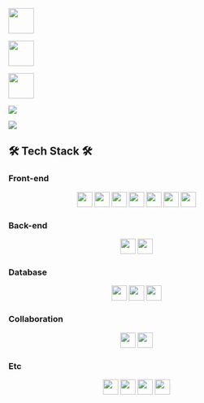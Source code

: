 <p align="center">
    <p>
        <a href="mailto:dhwngjs01@naver.com" target="_blank">
            <img src="https://img.shields.io/badge/dhwngjs01@naver.com-03C75A?style=flat-square&logo=naver&logoColor=ffffff" height=50px/>
        </a>
    </p>
    <p>
        <a href="https://dhwngjs01.github.io" target="_blank">
            <img src="https://img.shields.io/badge/My_Gitblog-181717?style=flat-square&logo=github&logoColor=ffffff" height=50px/>
        </a>
    </p>
    <p>
        <a href="https://dhwngjs01.github.io/portfolio" target="_blank">
            <img src="https://img.shields.io/badge/My_Portfolio-0d6dfd?style=flat-square&logo=airplayvideo&logoColor=ffffff" height=50px/>
        </a>
    </p>
    <p>
        <img src="https://github-readme-stats.vercel.app/api?username=dhwngjs01&show_icons=true&theme=react" />
    </p>
    <p>
        <img src="https://github-readme-stats.vercel.app/api/top-langs/?username=dhwngjs01&layout=compact&theme=react"/>
    </p>
</p>

## 🛠 Tech Stack 🛠

### Front-end

<p align="center">
    <img src="https://img.shields.io/badge/HTML5-E34F26?style=flat-square&logo=HTML5&logoColor=ffffff" height=30px/>
    <img src="https://img.shields.io/badge/CSS3-1572B6?style=flat-square&logo=CSS3&logoColor=ffffff" height=30px/>
    <img src="https://img.shields.io/badge/JavaScript-F7DF1E?style=flat-square&logo=javascript&logoColor=000000" height=30px/>
    <img src="https://img.shields.io/badge/jQuery-0769AD?style=flat-square&logo=jquery&logoColor=ffffff" height=30px/>
    <img src="https://img.shields.io/badge/Bootstrap-7952B3?style=flat-square&logo=Bootstrap&logoColor=ffffff" height=30px/>
    <img src="https://img.shields.io/badge/React-61DAFB?style=flat-square&logo=React&logoColor=000000" height=30px/>
    <img src="https://img.shields.io/badge/Next.js-000000?style=flat-square&logo=nextdotjs&logoColor=ffffff" height=30px/>

</p>

### Back-end

<p align="center">
    <img src="https://img.shields.io/badge/PHP-777BB4?style=flat-square&logo=PHP&logoColor=ffffff" height=30px/>
    <img src="https://img.shields.io/badge/Express.js-000000?style=flat-square&logo=Express&logoColor=ffffff" height=30px/>
</p>

### Database

<p align="center">
    <img src="https://img.shields.io/badge/MariaDB-003545?style=flat-square&logo=mariadb&logoColor=ffffff" height=30px/>
    <img src="https://img.shields.io/badge/MySQL-4479A1?style=flat-square&logo=MySQL&logoColor=ffffff" height=30px/>
    <img src="https://img.shields.io/badge/PostgreSQL-336791?style=flat-square&logo=PostgreSQL&logoColor=ffffff" height=30px/>
    
</p>

### Collaboration

<p align="center">
    <img src="https://img.shields.io/badge/Git-F05032?style=flat-square&logo=Git&logoColor=ffffff" height=30px/>
    <img src="https://img.shields.io/badge/GitHub-181717?style=flat-square&logo=GitHub&logoColor=ffffff" height=30px/>
</p>

### Etc

<p align="center">
    <img src="https://img.shields.io/badge/Node.js-339933?style=flat-square&logo=Node.js&logoColor=ffffff" height=30px/>
    <img src="https://img.shields.io/badge/AWS-232F3E?style=flat-square&logo=amazonwebservices& logoColor=ffffff" height=30px/>
    <img src="https://img.shields.io/badge/Socket.io-010101?style=flat-square&logo=Socket.io&logoColor=ffffff" height=30px/>
    <img src="https://img.shields.io/badge/WebRTC-333333?style=flat-square&logo=WebRTC&logoColor=ffffff" height=30px/>
</p>

